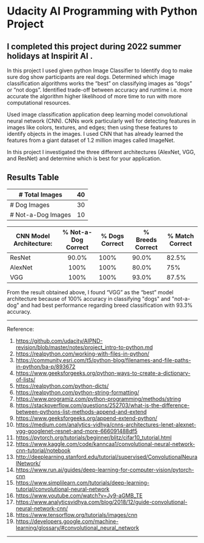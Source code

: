 # Udacity AI Programming with Python Project

## I completed this project during 2022 summer holidays at Inspirit AI .

In this project I used given python Image Classifier to Identify dog to make sure dog show participants are real dogs.
Determined which image classification algorithms works the “best” on classifying images as “dogs” or “not dogs”. 
Identified trade-off between accuracy and runtime i.e. more accurate the algorithm higher likelihood of more time to run with more computational resources.

Used image classification application deep learning model convolutional neural network (CNN). CNNs work particularly well for detecting features in images like colors, textures, and edges; then using these features to identify objects in the images. I used CNN that has already learned the features from a giant dataset of 1.2 million images called ImageNet.

In this project I investigated the three different architectures (AlexNet, VGG, and ResNet) and determine which is best for your application.

## Results Table

<div align="center">

| # Total Images        |   40  |
|-----------------------|:-----:|
| # Dog Images          |   30  |
| # Not-a-Dog Images    |   10  |

</div>


<div align="center">

|   CNN Model Architecture: |   % Not-a-Dog Correct |   % Dogs Correct      |   % Breeds Correct    |   % Match Correct     |
|---------------------------|:---------------------:|-----------------------|-----------------------|-----------------------|
|   ResNet                  |   90.0%               |       100%            |       90.0%           |    82.5%              |
|   AlexNet                 |   100%                |       100%            |       80.0%           |    75%                |
|   VGG                     |   100%                |       100%            |       93.0%           |    87.5%              |

</div>


From the result obtained above, I found “VGG” as the “best” model architecture because of 100% accuracy in classifying "dogs" and "not-a-dog" and had best performance regarding breed classification with 93.3% accuracy.





***
Reference:
1.  https://github.com/udacity/AIPND-revision/blob/master/notes/project_intro-to-python.md
2.  https://realpython.com/working-with-files-in-python/
3.  https://community.esri.com/t5/python-blog/filenames-and-file-paths-in-python/ba-p/893672
4.  https://www.geeksforgeeks.org/python-ways-to-create-a-dictionary-of-lists/
5.  https://realpython.com/python-dicts/
6.  https://realpython.com/python-string-formatting/
7.  https://www.programiz.com/python-programming/methods/string
8.  https://stackoverflow.com/questions/252703/what-is-the-difference-between-pythons-list-methods-append-and-extend
9.  https://www.geeksforgeeks.org/append-extend-python/
10. https://medium.com/analytics-vidhya/cnns-architectures-lenet-alexnet-vgg-googlenet-resnet-and-more-666091488df5
11. https://pytorch.org/tutorials/beginner/blitz/cifar10_tutorial.html
12. https://www.kaggle.com/code/kanncaa1/convolutional-neural-network-cnn-tutorial/notebook
13. http://deeplearning.stanford.edu/tutorial/supervised/ConvolutionalNeuralNetwork/
14. https://www.run.ai/guides/deep-learning-for-computer-vision/pytorch-cnn
15. https://www.simplilearn.com/tutorials/deep-learning-tutorial/convolutional-neural-network
16. https://www.youtube.com/watch?v=Jy9-aGMB_TE
17. https://www.analyticsvidhya.com/blog/2018/12/guide-convolutional-neural-network-cnn/
18. https://www.tensorflow.org/tutorials/images/cnn
19. https://developers.google.com/machine-learning/glossary/#convolutional_neural_network

***